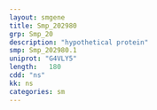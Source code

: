 ```yaml
---
layout: smgene
title: Smp_202980
grp: Smp_20
description: "hypothetical protein"
smp: Smp_202980.1
uniprot: "G4VLY5"
length:   180
cdd: "ns"
kk: ns
categories: sm
---
```

